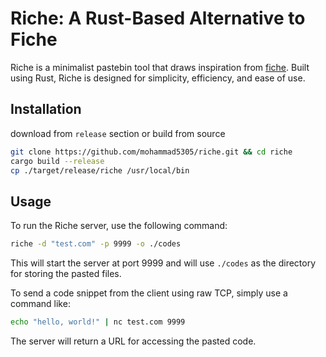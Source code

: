 # Riche: A Rust-Based Alternative to Fiche

Riche is a minimalist pastebin tool that draws inspiration from [fiche](https://github.com/solusipse/fiche). Built using Rust, Riche is designed for simplicity, efficiency, and ease of use.

## Installation
download from `release` section or build from source
```bash
git clone https://github.com/mohammad5305/riche.git && cd riche
cargo build --release
cp ./target/release/riche /usr/local/bin
```

## Usage
To run the Riche server, use the following command:
```bash
riche -d "test.com" -p 9999 -o ./codes
```

This will start the server at port 9999 and will use `./codes` as the directory for storing the pasted files.

To send a code snippet from the client using raw TCP, simply use a command like:
```bash
echo "hello, world!" | nc test.com 9999
```
The server will return a URL for accessing the pasted code.
